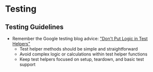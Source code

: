 # Testing

## Testing Guidelines

- Remember the Google testing blog advice: ["Don't Put Logic in Test Helpers"](https://testing.googleblog.com/2014/07/testing-on-toilet-dont-put-logic-in.html)
  - Test helper methods should be simple and straightforward
  - Avoid complex logic or calculations within test helper functions
  - Keep test helpers focused on setup, teardown, and basic test support
